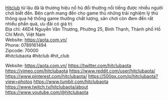 <p><a target="_blank" href="https://aota.com.vn/" rel="noreferrer noopener">Hitclub</a> từ lâu đã là thương hiệu nổ hũ đổi thưởng nổi tiếng được nhiều người chơi biết đến. Bên cạnh mang đến cho game thủ những trải nghiệm lý thú thông qua hệ thống game thưởng chất lượng, sân chơi còn đem đến rất nhiều phần quà, ưu đãi có giá trị<br>Địa chỉ: 46D4 Nguyễn Văn Thương, Phường 25, Bình Thạnh, Thành phố Hồ Chí Minh, Việt Nam<br>	
Website:	
<a target="_blank" href="https://aota.com.vn/" rel="noreferrer noopener">https://aota.com.vn/<br></a>	
Phone: 0789161494<br>Zipcode: 70000<br>#hitclubaota #hitclub #hit_club</p>	
Website:	
<a href="https://aota.com.vn/">https://aota.com.vn/</a>	
<a href="https://twitter.com/hitclubaota">https://twitter.com/hitclubaota</a>	
<a href="https://vimeo.com/hitclubaota">https://vimeo.com/hitclubaota</a>	
<a href="https://www.reddit.com/user/hitclubaota/">https://www.reddit.com/user/hitclubaota/</a>	
<a href="https://www.pinterest.com/hitclubaota/">https://www.pinterest.com/hitclubaota/</a>	
<a href="https://500px.com/p/hitclubaota?view=photos">https://500px.com/p/hitclubaota?view=photos</a>	
<a href="https://www.tumblr.com/hitclubaota">https://www.tumblr.com/hitclubaota</a>	
<a href="https://www.twitch.tv/hitclubaota/about">https://www.twitch.tv/hitclubaota/about</a>	
<a href="https://www.youtube.com/@hitclubaota">https://www.youtube.com/@hitclubaota</a>	